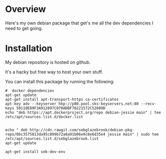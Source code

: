 Overview
========

Here's my own debian package that get's me all the dev dependencies I need to get going.

Installation
============

My debian repository is hosted on github.

It's a hacky but free way to host your own stuff.

You can install this package by running the following:

```
#  docker dependencies
apt-get update
apt-get install apt-transport-https ca-certificates
apt-key adv --keyserver hkp://p80.pool.sks-keyservers.net:80 --recv-keys 58118E89F3A912897C070ADBF76221572C52609D
echo "deb https://apt.dockerproject.org/repo debian-jessie main" | tee  /etc/apt/sources.list.d/docker.list


echo " deb http://cdn.rawgit.com/sebglazebrook/debian-pkg-repo/0bc3575813da95c899b72a8a91b06e9c8e6d35e4 jessie main" | sudo tee /etc/apt/sources.list.d/sebglazebrook.list
apt-get update

apt-get install seb-dev-env
```
